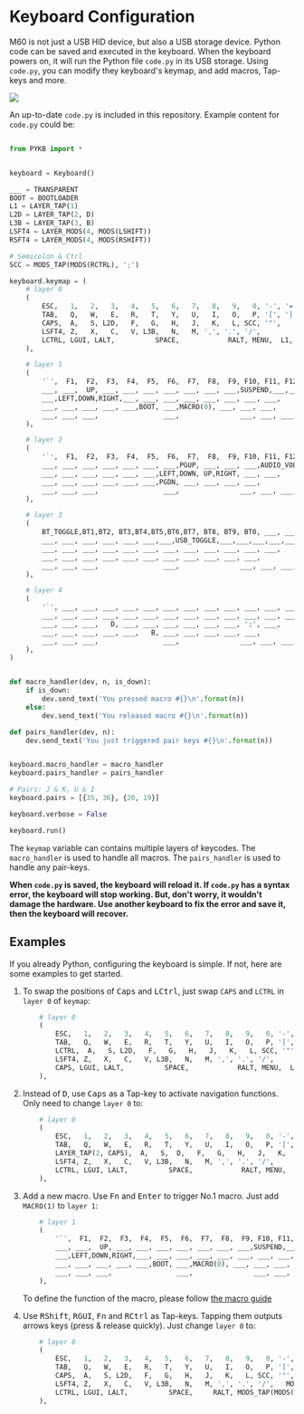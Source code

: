 # Keyboard Configuration

M60 is not just a USB HID device, but also a USB storage device. Python code can be saved and executed in the keyboard. When the keyboard powers on, it will run the Python file `code.py` in its USB storage.
Using `code.py`, you can modify they keyboard's keymap, and add macros, Tap-keys and more.

![](https://gitee.com/makerdiary/python-keyboard/raw/resource/img/CIRCUITPY-en.png)

An up-to-date `code.py` is included in this repository. Example content for `code.py` could be:

```python

from PYKB import *


keyboard = Keyboard()

___ = TRANSPARENT
BOOT = BOOTLOADER
L1 = LAYER_TAP(1)
L2D = LAYER_TAP(2, D)
L3B = LAYER_TAP(3, B)
LSFT4 = LAYER_MODS(4, MODS(LSHIFT))
RSFT4 = LAYER_MODS(4, MODS(RSHIFT))

# Semicolon & Ctrl
SCC = MODS_TAP(MODS(RCTRL), ';')

keyboard.keymap = (
    # layer 0
    (
        ESC,   1,   2,   3,   4,   5,   6,   7,   8,   9,   0, '-', '=', BACKSPACE,
        TAB,   Q,   W,   E,   R,   T,   Y,   U,   I,   O,   P, '[', ']', '|',
        CAPS,  A,   S, L2D,   F,   G,   H,   J,   K,   L, SCC, '"',    ENTER,
        LSFT4, Z,   X,   C,   V, L3B,   N,   M, ',', '.', '/',         RSFT4,
        LCTRL, LGUI, LALT,          SPACE,            RALT, MENU,  L1, RCTRL
    ),

    # layer 1
    (
        '`',  F1,  F2,  F3,  F4,  F5,  F6,  F7,  F8,  F9, F10, F11, F12, DEL,
        ___, ___,  UP, ___, ___, ___, ___, ___, ___, ___,SUSPEND,___,___,___,
        ___,LEFT,DOWN,RIGHT,___, ___, ___, ___, ___, ___, ___, ___,      ___,
        ___, ___, ___, ___, ___,BOOT, ___,MACRO(0), ___, ___, ___,       ___,
        ___, ___, ___,                ___,               ___, ___, ___,  ___
    ),

    # layer 2
    (
        '`',  F1,  F2,  F3,  F4,  F5,  F6,  F7,  F8,  F9, F10, F11, F12, DEL,
        ___, ___, ___, ___, ___, ___, ___,PGUP, ___, ___, ___,AUDIO_VOL_DOWN,AUDIO_VOL_UP,AUDIO_MUTE,
        ___, ___, ___, ___, ___, ___,LEFT,DOWN, UP,RIGHT, ___, ___,      ___,
        ___, ___, ___, ___, ___, ___,PGDN, ___, ___, ___, ___,           ___,
        ___, ___, ___,                ___,               ___, ___, ___,  ___
    ),

    # layer 3
    (
        BT_TOGGLE,BT1,BT2, BT3,BT4,BT5,BT6,BT7, BT8, BT9, BT0, ___, ___, ___,
        ___, ___, ___, ___, ___, ___,___,USB_TOGGLE,___,___,___,___,___, ___,
        ___, ___, ___, ___, ___, ___, ___, ___, ___, ___, ___, ___,      ___,
        ___, ___, ___, ___, ___, ___, ___, ___, ___, ___, ___,           ___,
        ___, ___, ___,                ___,               ___, ___, ___,  ___
    ),

    # layer 4
    (
        '`', ___, ___, ___, ___, ___, ___, ___, ___, ___, ___, ___, ___, ___,
        ___, ___, ___, ___, ___, ___, ___, ___, ___, ___, ___, ___, ___, ___,
        ___, ___, ___,   D, ___, ___, ___, ___, ___, ___, ';', ___,      ___,
        ___, ___, ___, ___, ___,   B, ___, ___, ___, ___, ___,           ___,
        ___, ___, ___,                ___,               ___, ___, ___,  ___
    ),
)


def macro_handler(dev, n, is_down):
    if is_down:
        dev.send_text('You pressed macro #{}\n'.format(n))
    else:
        dev.send_text('You released macro #{}\n'.format(n))

def pairs_handler(dev, n):
    dev.send_text('You just triggered pair keys #{}\n'.format(n))


keyboard.macro_handler = macro_handler
keyboard.pairs_handler = pairs_handler

# Pairs: J & K, U & I
keyboard.pairs = [{35, 36}, {20, 19}]

keyboard.verbose = False

keyboard.run()

```

The `keymap` variable can contains multiple layers of keycodes. The `macro_handler` is used to handle all macros. The `pairs_handler` is used to handle any pair-keys.

**When `code.py` is saved, the keyboard will reload it. If `code.py` has a syntax error, the keyboard will stop working. But, don't worry, it wouldn't damage the hardware. Use another keyboard to fix the error and save it, then the keyboard will recover.**

## Examples

If you already Python, configuring the keyboard is simple. If not, here are some examples to get started.

1.  To swap the positions of <kbd>Caps</kbd> and <kbd>LCtrl</kbd>, just swap `CAPS` and `LCTRL` in `layer 0` of `keymap`:

    ```python
        # layer 0
        (
            ESC,   1,   2,   3,   4,   5,   6,   7,   8,   9,   0, '-', '=', BACKSPACE,
            TAB,   Q,   W,   E,   R,   T,   Y,   U,   I,   O,   P, '[', ']', '|',
            LCTRL,  A,   S, L2D,   F,   G,   H,   J,   K,   L, SCC, '"',    ENTER,
            LSFT4, Z,   X,   C,   V, L3B,   N,   M, ',', '.', '/',         RSFT4,
            CAPS, LGUI, LALT,          SPACE,            RALT, MENU,  L1, RCTRL
        ),
    ```

2.  Instead of <kbd>D</kbd>, use <kbd>Caps</kbd> as a Tap-key to activate navigation functions. Only need to change `layer 0` to:

    ```python
        # layer 0
        (
            ESC,   1,   2,   3,   4,   5,   6,   7,   8,   9,   0, '-', '=', BACKSPACE,
            TAB,   Q,   W,   E,   R,   T,   Y,   U,   I,   O,   P, '[', ']', '|',
            LAYER_TAP(2, CAPS),  A,   S,  D,   F,   G,   H,   J,   K,   L, SCC, '"',    ENTER,
            LSFT4, Z,   X,   C,   V, L3B,   N,   M, ',', '.', '/',         RSFT4,
            LCTRL, LGUI, LALT,          SPACE,            RALT, MENU,  L1, RCTRL
        ),
    ```

3.  Add a new macro. Use <kbd>Fn</kbd> and <kbd>Enter</kbd> to trigger No.1 macro. Just add `MACRO(1)` to `layer 1`:

    ```python
        # layer 1
        (
            '`',  F1,  F2,  F3,  F4,  F5,  F6,  F7,  F8,  F9, F10, F11, F12, DEL,
            ___, ___,  UP, ___, ___, ___, ___, ___, ___, ___,SUSPEND,___,___,___,
            ___,LEFT,DOWN,RIGHT,___, ___, ___, ___, ___, ___, ___, ___,    MACRO(1),
            ___, ___, ___, ___, ___,BOOT, ___,MACRO(0), ___, ___, ___,       ___,
            ___, ___, ___,                ___,               ___, ___, ___,  ___
        ),
    ```

    To define the function of the macro, please follow [the macro guide](macro.md)

4.  Use <kbd>RShift</kbd>, <kbd>RGUI</kbd>, <kbd>Fn</kbd> and <kbd>RCtrl</kbd> as Tap-keys. Tapping them outputs arrows keys (press & release quickly). Just change `layer 0` to:

    ```python
        # layer 0
        (
            ESC,   1,   2,   3,   4,   5,   6,   7,   8,   9,   0, '-', '=', BACKSPACE,
            TAB,   Q,   W,   E,   R,   T,   Y,   U,   I,   O,   P, '[', ']', '|',
            CAPS,  A,   S, L2D,   F,   G,   H,   J,   K,   L, SCC, '"',    ENTER,
            LSFT4, Z,   X,   C,   V, L3B,   N,   M, ',', '.', '/',   MODS_TAP(MODS(RSHIFT), UP),
            LCTRL, LGUI, LALT,          SPACE,     RALT, MODS_TAP(MODS(RGUI), LEFT), LAYER_TAP(1, DOWN), MODS_TAP(MODS(RCTRL), RIGHT)
        ),
    ```
